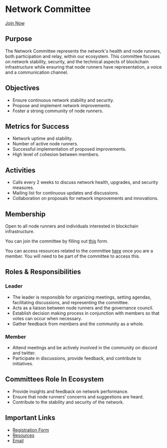 # Network Committee

[Join Now](https://forms.gle/Y3MbAhdJbYgkXmzs7)

## Purpose

The Network Committee represents the network's health and node runners, both participation and relay, within our ecosystem. This committee focuses on network stability, security, and the technical aspects of blockchain infrastructure while ensuring that node runners have representation, a voice and a communication channel.


## Objectives

* Ensure continuous network stability and security.
* Propose and implement network improvements.
* Foster a strong community of node runners.


## Metrics for Success

* Network uptime and stability.
* Number of active node runners.
* Successful implementation of proposed improvements.
* High level of cohesion between members.


## Activities

* Calls every 2 weeks to discuss network health, upgrades, and security measures.
* Mailing list for continuous updates and discussions.
* Collaboration on proposals for network improvements and innovations.


## Membership

Open to all node runners and individuals interested in blockchain infrastructure.

You can join the committee by filling out [this](https://forms.gle/Y3MbAhdJbYgkXmzs7) form.

You can access resources related to the committee [here](https://drive.google.com/drive/folders/1DRR_wdkIaxXZn6Mitg2smJZ3sfdj4Lvf?usp=drive_link) once you are a member. You will need to be part of the committee to access this.

## Roles & Responsibilities

### Leader

* The leader is responsible for organizing meetings, setting agendas, facilitating discussions, and representing the committee.
* Acts as a liaison between node runners and the governance council.
* Establish decision making process in conjunction with members so that votes can occur when necessary.
* Gather feedback from members and the community as a whole.


### Member

* Attend meetings and be actively involved in the community on discord and twitter.
* Participate in discussions, provide feedback, and contribute to initiatives.


## Committees Role In Ecosystem

* Provide insights and feedback on network performance.
* Ensure that node runners’ concerns and suggestions are heard.
* Contribute to the stability and security of the network.


## Important Links

* [Registration Form](https://forms.gle/Y3MbAhdJbYgkXmzs7)
* [Resources](https://drive.google.com/drive/folders/1DRR_wdkIaxXZn6Mitg2smJZ3sfdj4Lvf?usp=drive_link)
* [Email](mailto:network-committee@voi.network)